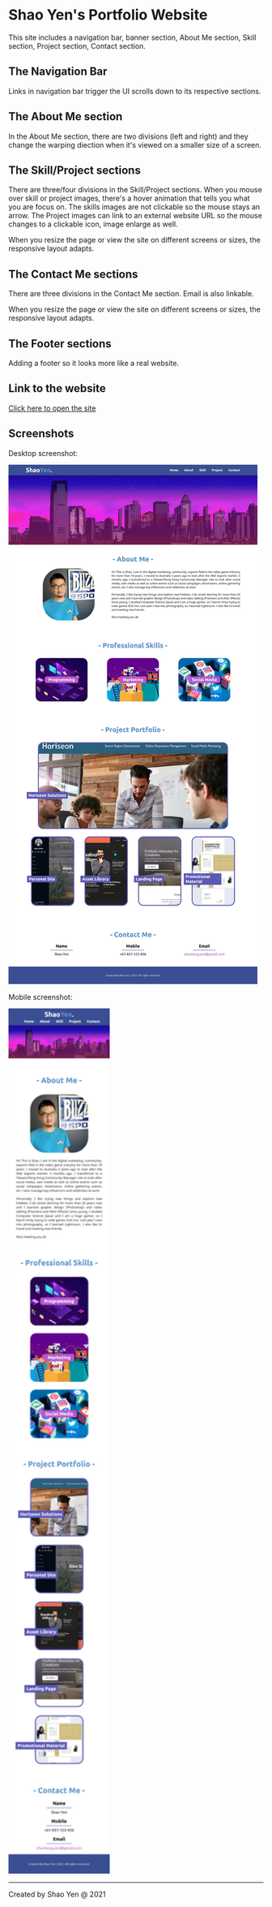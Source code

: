 # Shao Yen's Portfolio Website

This site includes a navigation bar, banner section, About Me section, Skill section, Project section, Contact section.

## The Navigation Bar

Links in navigation bar trigger the UI scrolls down to its respective sections.


## The About Me section

In the About Me section, there are two divisions (left and right) and they change the warping diection when it's viewed on a smaller size of a screen.


## The Skill/Project sections

There are three/four divisions in the Skill/Project sections. When you mouse over skill or project images, there's a hover animation that tells you what you are focus on. The skills images are not clickable so the mouse stays an arrow. The Project images can link to an external website URL so the mouse changes to a clickable icon, image enlarge as well.

When you resize the page or view the site on different screens or sizes, the responsive layout adapts.


## The Contact Me sections

There are three divisions in the Contact Me section. Email is also linkable.

When you resize the page or view the site on different screens or sizes, the responsive layout adapts.


## The Footer sections

Adding a footer so it looks more like a real website.

## Link to the website

[Click here to open the site](https://shaotangyen.github.io/Shao-Yen-Portfolio-Website/)

## Screenshots

Desktop screenshot:

![](.\images\readme\full-size-screenshot.jpg)

Mobile screenshot:

<img src=".\images\readme\small-size-screenshot.jpg" width="200">


---

Created by Shao Yen @ 2021